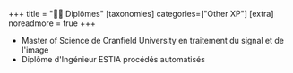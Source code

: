 +++
title = "🧑‍🎓 Diplômes"
[taxonomies]
categories=["Other XP"]
[extra]
noreadmore = true
+++

- Master of Science de Cranfield University en traitement du signal et de l'image
- Diplôme d'Ingénieur ESTIA procédés automatisés

<!-- more -->